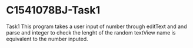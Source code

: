 # C1541078BJ-Task1
Task1
This program takes a user input of number through editText and and parse and integer to check the lenght of the random textView name is equivalent
to the number inputed.
